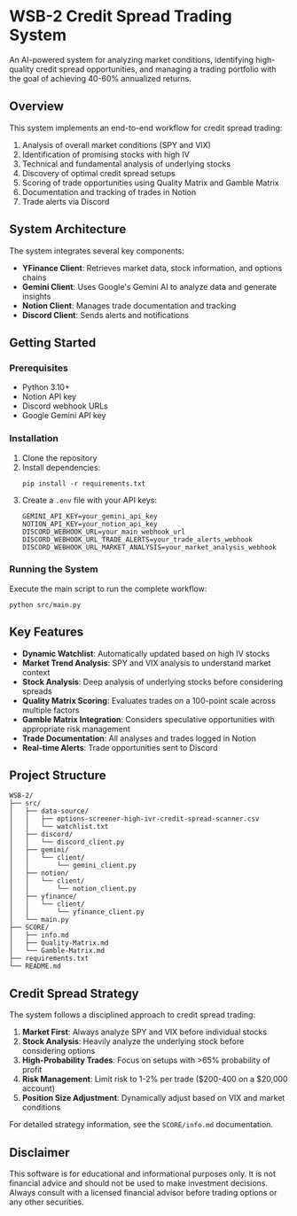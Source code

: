 # WSB-2 Credit Spread Trading System

An AI-powered system for analyzing market conditions, identifying high-quality credit spread opportunities, and managing a trading portfolio with the goal of achieving 40-60% annualized returns.

## Overview

This system implements an end-to-end workflow for credit spread trading:

1. Analysis of overall market conditions (SPY and VIX)
2. Identification of promising stocks with high IV
3. Technical and fundamental analysis of underlying stocks
4. Discovery of optimal credit spread setups
5. Scoring of trade opportunities using Quality Matrix and Gamble Matrix
6. Documentation and tracking of trades in Notion
7. Trade alerts via Discord

## System Architecture

The system integrates several key components:

- **YFinance Client**: Retrieves market data, stock information, and options chains
- **Gemini Client**: Uses Google's Gemini AI to analyze data and generate insights
- **Notion Client**: Manages trade documentation and tracking
- **Discord Client**: Sends alerts and notifications

## Getting Started

### Prerequisites

- Python 3.10+
- Notion API key
- Discord webhook URLs
- Google Gemini API key

### Installation

1. Clone the repository
2. Install dependencies:
   ```
   pip install -r requirements.txt
   ```
3. Create a `.env` file with your API keys:
   ```
   GEMINI_API_KEY=your_gemini_api_key
   NOTION_API_KEY=your_notion_api_key
   DISCORD_WEBHOOK_URL=your_main_webhook_url
   DISCORD_WEBHOOK_URL_TRADE_ALERTS=your_trade_alerts_webhook
   DISCORD_WEBHOOK_URL_MARKET_ANALYSIS=your_market_analysis_webhook
   ```

### Running the System

Execute the main script to run the complete workflow:

```
python src/main.py
```

## Key Features

- **Dynamic Watchlist**: Automatically updated based on high IV stocks
- **Market Trend Analysis**: SPY and VIX analysis to understand market context
- **Stock Analysis**: Deep analysis of underlying stocks before considering spreads
- **Quality Matrix Scoring**: Evaluates trades on a 100-point scale across multiple factors
- **Gamble Matrix Integration**: Considers speculative opportunities with appropriate risk management
- **Trade Documentation**: All analyses and trades logged in Notion
- **Real-time Alerts**: Trade opportunities sent to Discord

## Project Structure

```
WSB-2/
├── src/
│   ├── data-source/
│   │   ├── options-screener-high-ivr-credit-spread-scanner.csv
│   │   └── watchlist.txt
│   ├── discord/
│   │   └── discord_client.py
│   ├── gemini/
│   │   └── client/
│   │       └── gemini_client.py
│   ├── notion/
│   │   └── client/
│   │       └── notion_client.py
│   ├── yfinance/
│   │   └── client/
│   │       └── yfinance_client.py
│   └── main.py
├── SCORE/
│   ├── info.md
│   ├── Quality-Matrix.md
│   └── Gamble-Matrix.md
├── requirements.txt
└── README.md
```

## Credit Spread Strategy

The system follows a disciplined approach to credit spread trading:

1. **Market First**: Always analyze SPY and VIX before individual stocks
2. **Stock Analysis**: Heavily analyze the underlying stock before considering options
3. **High-Probability Trades**: Focus on setups with >65% probability of profit
4. **Risk Management**: Limit risk to 1-2% per trade ($200-400 on a $20,000 account)
5. **Position Size Adjustment**: Dynamically adjust based on VIX and market conditions

For detailed strategy information, see the `SCORE/info.md` documentation.

## Disclaimer

This software is for educational and informational purposes only. It is not financial advice and should not be used to make investment decisions. Always consult with a licensed financial advisor before trading options or any other securities. 